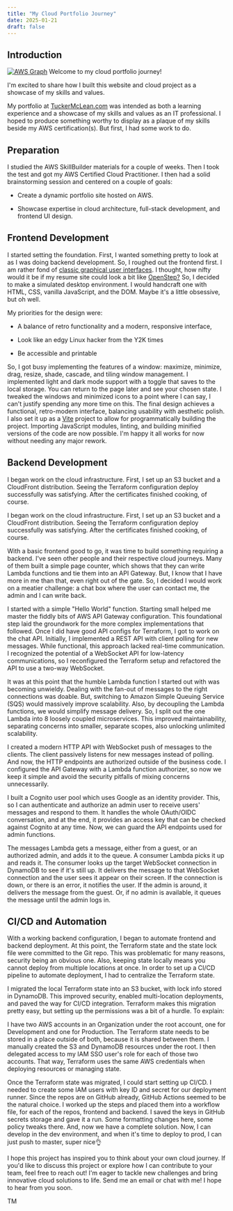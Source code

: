 ```yaml
---
title: "My Cloud Portfolio Journey"
date: 2025-01-21
draft: false
---
```


Introduction
------------

[![AWS Graph](https://www.tuckermclean.com/aws_graph.png)](https://www.tuckermclean.com/aws_graph.png)
Welcome to my cloud portfolio journey!

I'm excited to share how I built this website and cloud project as a showcase of my skills and values.

My portfolio at [TuckerMcLean.com](https://tuckermclean.com/) was intended as both a learning experience and a showcase of my skills and values as an IT professional. I hoped to produce something worthy to display as a plaque of my skills beside my AWS certification(s). But first, I had some work to do.

Preparation
-----------

I studied the AWS SkillBuilder materials for a couple of weeks. Then I took the test and got my AWS Certified Cloud Practitioner. I then had a solid brainstorming session and centered on a couple of goals:

*   Create a dynamic portfolio site hosted on AWS.
    
*   Showcase expertise in cloud architecture, full-stack development, and frontend UI design.
    

Frontend Development
--------------------

I started setting the foundation. First, I wanted something pretty to look at as I was doing backend development. So, I roughed out the frontend first. I am rather fond of [classic graphical user interfaces](https://en.wikipedia.org/wiki/History_of_the_graphical_user_interface). I thought, how nifty would it be if my resume site could look a bit like [OpenStep?](http://toastytech.com/guis/openstep.html) So, I decided to make a simulated desktop environment. I would handcraft one with HTML, CSS, vanilla JavaScript, and the DOM. Maybe it's a little obsessive, but oh well.

My priorities for the design were:

*   A balance of retro functionality and a modern, responsive interface,
    
*   Look like an edgy Linux hacker from the Y2K times
    
*   Be accessible and printable
    

So, I got busy implementing the features of a window: maximize, minimize, drag, resize, shade, cascade, and tiling window management. I implemented light and dark mode support with a toggle that saves to the local storage. You can return to the page later and see your chosen state. I tweaked the windows and minimized icons to a point where I can say, I can't justify spending any more time on this. The final design achieves a functional, retro-modern interface, balancing usability with aesthetic polish. I also set it up as a [Vite](https://vite.dev/) project to allow for programmatically building the project. Importing JavaScript modules, linting, and building minified versions of the code are now possible. I'm happy it all works for now without needing any major rework.

Backend Development
-------------------

I began work on the cloud infrastructure. First, I set up an S3 bucket and a CloudFront distribution. Seeing the Terraform configuration deploy successfully was satisfying. After the certificates finished cooking, of course.

I began work on the cloud infrastructure. First, I set up an S3 bucket and a CloudFront distribution. Seeing the Terraform configuration deploy successfully was satisfying. After the certificates finished cooking, of course.

With a basic frontend good to go, it was time to build something requiring a backend. I've seen other people and their respective cloud journeys. Many of them built a simple page counter, which shows that they can write Lambda functions and tie them into an API Gateway. But, I know that I have more in me than that, even right out of the gate. So, I decided I would work on a meatier challenge: a chat box where the user can contact me, the admin and I can write back.

I started with a simple "Hello World" function. Starting small helped me master the fiddly bits of AWS API Gateway configuration. This foundational step laid the groundwork for the more complex implementations that followed. Once I did have good API configs for Terraform, I got to work on the chat API. Initially, I implemented a REST API with client polling for new messages. While functional, this approach lacked real-time communication. I recognized the potential of a WebSocket API for low-latency communications, so I reconfigured the Terraform setup and refactored the API to use a two-way WebSocket.

It was at this point that the humble Lambda function I started out with was becoming unwieldy. Dealing with the fan-out of messages to the right connections was doable. But, switching to Amazon Simple Queuing Service (SQS) would massively improve scalability. Also, by decoupling the Lambda functions, we would simplify message delivery. So, I split out the one Lambda into 8 loosely coupled microservices. This improved maintainability, separating concerns into smaller, separate scopes, also unlocking unlimited scalability.

I created a modern HTTP API with WebSocket push of messages to the clients. The client passively listens for new messages instead of polling. And now, the HTTP endpoints are authorized outside of the business code. I configured the API Gateway with a Lambda function authorizer, so now we keep it simple and avoid the security pitfalls of mixing concerns unnecessarily.

I built a Cognito user pool which uses Google as an identity provider. This, so I can authenticate and authorize an admin user to receive users' messages and respond to them. It handles the whole OAuth/OIDC conversation, and at the end, it provides an access key that can be checked against Cognito at any time. Now, we can guard the API endpoints used for admin functions.

The messages Lambda gets a message, either from a guest, or an authorized admin, and adds it to the queue. A consumer Lambda picks it up and reads it. The consumer looks up the target WebSocket connection in DynamoDB to see if it's still up. It delivers the message to that WebSocket connection and the user sees it appear on their screen. If the connection is down, or there is an error, it notifies the user. If the admin is around, it delivers the message from the guest. Or, if no admin is available, it queues the message until the admin logs in.

CI/CD and Automation
--------------------

With a working backend configuration, I began to automate frontend and backend deployment. At this point, the Terraform state and the state lock file were committed to the Git repo. This was problematic for many reasons, security being an obvious one. Also, keeping state locally means you cannot deploy from multiple locations at once. In order to set up a CI/CD pipeline to automate deployment, I had to centralize the Terraform state.

I migrated the local Terraform state into an S3 bucket, with lock info stored in DynamoDB. This improved security, enabled multi-location deployments, and paved the way for CI/CD integration. Terraform makes this migration pretty easy, but setting up the permissions was a bit of a hurdle. To explain:

I have two AWS accounts in an Organization under the root account, one for Development and one for Production. The Terraform state needs to be stored in a place outside of both, because it is shared between them. I manually created the S3 and DynamoDB resources under the root. I then delegated access to my IAM SSO user's role for each of those two accounts. That way, Terraform uses the same AWS credentials when deploying resources or managing state.

Once the Terraform state was migrated, I could start setting up CI/CD. I needed to create some IAM users with key ID and secret for our deployment runner. Since the repos are on GitHub already, GitHub Actions seemed to be the natural choice. I worked up the steps and placed them into a workflow file, for each of the repos, frontend and backend. I saved the keys in GitHub secrets storage and gave it a run. Some formatting changes here, some policy tweaks there. And, now we have a complete solution. Now, I can develop in the dev environment, and when it's time to deploy to prod, I can just push to master, super nice👌

I hope this project has inspired you to think about your own cloud journey. If you'd like to discuss this project or explore how I can contribute to your team, feel free to reach out! I'm eager to tackle new challenges and bring innovative cloud solutions to life. Send me an email or chat with me! I hope to hear from you soon.

TM